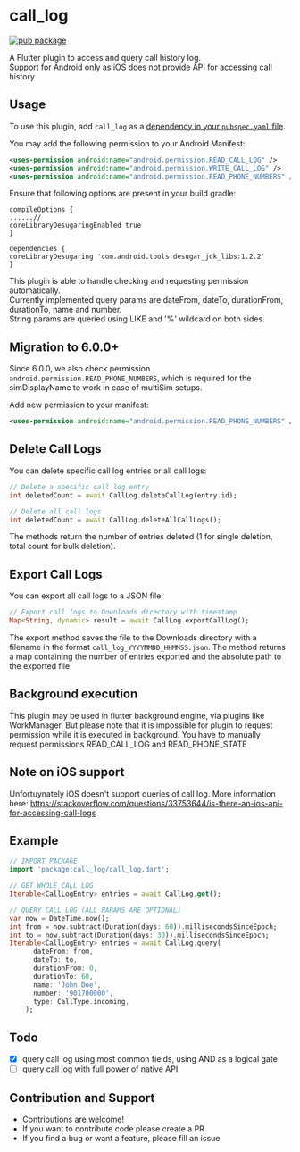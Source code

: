 # call_log

[![pub package](https://img.shields.io/pub/v/call_log.svg)](https://pub.dartlang.org/packages/call_log)

A Flutter plugin to access and query call history log.\
Support for Android only as iOS does not provide API for accessing call history

## Usage

To use this plugin, add `call_log` as a [dependency in your `pubspec.yaml` file](https://flutter.io/platform-plugins/).

You may add the following permission to your Android Manifest:

```xml
<uses-permission android:name="android.permission.READ_CALL_LOG" />
<uses-permission android:name="android.permission.WRITE_CALL_LOG" />
<uses-permission android:name="android.permission.READ_PHONE_NUMBERS" />
```

Ensure that following options are present in your build.gradle:

```
compileOptions {
......//
coreLibraryDesugaringEnabled true
}

dependencies {
coreLibraryDesugaring 'com.android.tools:desugar_jdk_libs:1.2.2'
}
```

This plugin is able to handle checking and requesting permission automatically.\
Currently implemented query params are dateFrom, dateTo, durationFrom, durationTo, name and number.\
String params are queried using LIKE and '%' wildcard on both sides.

## Migration to 6.0.0+
Since 6.0.0, we also check permission ```android.permission.READ_PHONE_NUMBERS```, which is required for the simDisplayName to work in case of multiSim setups.

Add new permission to your manifest:
``` xml
<uses-permission android:name="android.permission.READ_PHONE_NUMBERS" />
```

## Delete Call Logs

You can delete specific call log entries or all call logs:

```dart
// Delete a specific call log entry
int deletedCount = await CallLog.deleteCallLog(entry.id);

// Delete all call logs
int deletedCount = await CallLog.deleteAllCallLogs();
```

The methods return the number of entries deleted (1 for single deletion, total count for bulk deletion).

## Export Call Logs

You can export all call logs to a JSON file:

```dart
// Export call logs to Downloads directory with timestamp
Map<String, dynamic> result = await CallLog.exportCallLog();
```

The export method saves the file to the Downloads directory with a filename in the format `call_log_YYYYMMDD_HHMMSS.json`. The method returns a map containing the number of entries exported and the absolute path to the exported file.

## Background execution

This plugin may be used in flutter background engine, via plugins like WorkManager. But please note that it is impossible for plugin to request permission while it is executed in background. You have to manually request permissions READ_CALL_LOG and READ_PHONE_STATE

## Note on iOS support

Unfortuynately iOS doesn't support queries of call log. More information here: https://stackoverflow.com/questions/33753644/is-there-an-ios-api-for-accessing-call-logs

## Example

```dart
// IMPORT PACKAGE
import 'package:call_log/call_log.dart';

// GET WHOLE CALL LOG
Iterable<CallLogEntry> entries = await CallLog.get();

// QUERY CALL LOG (ALL PARAMS ARE OPTIONAL)
var now = DateTime.now();
int from = now.subtract(Duration(days: 60)).millisecondsSinceEpoch;
int to = now.subtract(Duration(days: 30)).millisecondsSinceEpoch;
Iterable<CallLogEntry> entries = await CallLog.query(
      dateFrom: from,
      dateTo: to,
      durationFrom: 0,
      durationTo: 60,
      name: 'John Doe',
      number: '901700000',
      type: CallType.incoming,
    );
```

## Todo

- [x] query call log using most common fields, using AND as a logical gate
- [ ] query call log with full power of native API

## Contribution and Support

- Contributions are welcome!
- If you want to contribute code please create a PR
- If you find a bug or want a feature, please fill an issue
